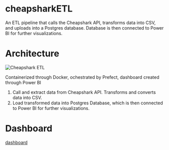 # cheapsharkETL

An ETL pipeline that calls the Cheapshark API, transforms data into CSV, and uploads into a Postgres database. Database is then connected to Power BI for further visualizations.

# Architecture
![Cheapshark ETL](https://user-images.githubusercontent.com/110737193/211638208-a243de53-7a44-4a0e-9a0f-ee094048a742.PNG)

Containerized through Docker, ochestrated by Prefect, dashboard created through Power BI

1. Call and extract data from Cheapshark API. Transforms and converts data into CSV.
2. Load transformed data into Postgres Database, which is then connected to Power BI for further visualizations.

# Dashboard
[dashboard](https://user-images.githubusercontent.com/110737193/212569649-cb479431-2e28-49d9-b450-6eef791e5539.PNG)